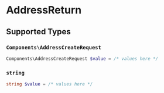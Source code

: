 # AddressReturn


## Supported Types

### `Components\AddressCreateRequest`

```php
Components\AddressCreateRequest $value = /* values here */
```

### `string`

```php
string $value = /* values here */
```

